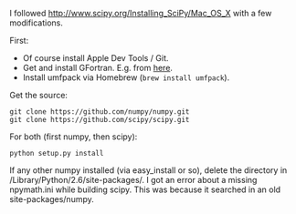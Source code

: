 I followed <http://www.scipy.org/Installing_SciPy/Mac_OS_X> with a few modifications.

First:
* Of course install Apple Dev Tools / Git.
* Get and install GFortran. E.g. from [here](http://r.research.att.com/gfortran-4.2.3.dmg).
* Install umfpack via Homebrew (`brew install umfpack`).

Get the source:

    git clone https://github.com/numpy/numpy.git
    git clone https://github.com/scipy/scipy.git

For both (first numpy, then scipy):

    python setup.py install

If any other numpy installed (via easy_install or so), delete the directory in /Library/Python/2.6/site-packages/.
I got an error about a missing npymath.ini while building scipy. This was because it searched in an old site-packages/numpy.
